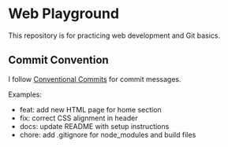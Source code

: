 # Web Playground

This repository is for practicing web development and Git basics.

## Commit Convention
I follow [Conventional Commits](https://www.conventionalcommits.org/) for commit messages.

Examples:
- feat: add new HTML page for home section
- fix: correct CSS alignment in header
- docs: update README with setup instructions
- chore: add .gitignore for node_modules and build files
